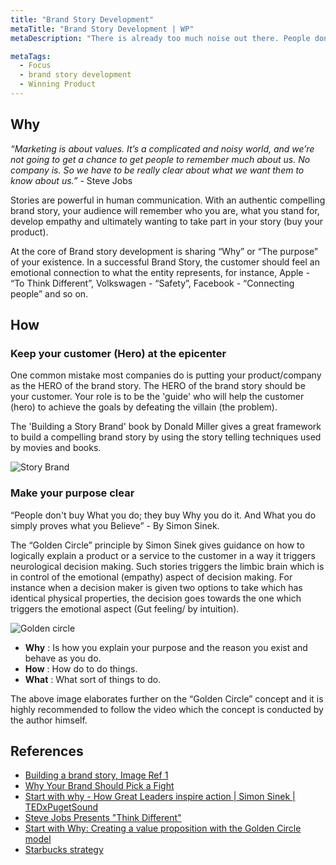 ```yaml
---
title: "Brand Story Development"
metaTitle: "Brand Story Development | WP"
metaDescription: "There is already too much noise out there. People don't care sales pitches anymore. Only thing they listen and care is authentic story."

metaTags:
  - Focus
  - brand story development
  - Winning Product
---
```


## Why

_“Marketing is about values. It’s a complicated and noisy world, and we’re not going to get a chance to get people to remember much about us. No company is. So we have to be really clear about what we want them to know about us.”_ - Steve Jobs

Stories are powerful in human communication. With an authentic compelling brand story, your audience will remember who you are, what you stand for, develop empathy and ultimately wanting to take part in your story (buy your product).

At the core of Brand story development is sharing “Why” or “The purpose” of your existence. In a successful Brand Story, the customer should feel an emotional connection to what the entity represents, for instance, Apple - “To Think Different”, Volkswagen - “Safety”, Facebook - “Connecting people” and so on.

## How

### Keep your customer (Hero) at the epicenter

One common mistake most companies do is putting your product/company as the HERO of the brand story. The HERO of the brand story should be your customer. Your role is to be the 'guide' who will help the customer (hero) to achieve the goals by defeating the villain (the problem).

The 'Building a Story Brand' book by Donald Miller gives a great framework to build a compelling brand story by using the story telling techniques used by movies and books.

![Story Brand](https://miro.medium.com/max/1576/1*wDNPZovZrgi2qC20uVpImA.png)

### Make your purpose clear

“People don't buy What you do; they buy Why you do it. And What you do simply proves what you Believe” - By Simon Sinek.

The “Golden Circle” principle by Simon Sinek gives guidance on how to logically explain a product or a service to the customer in a way it triggers neurological decision making. Such stories triggers the limbic brain which is in control of the emotional (empathy) aspect of decision making. For instance when a decision maker is given two options to take which has identical physical properties, the decision goes towards the one which triggers the emotional aspect (Gut feeling/ by intuition).

![Golden circle](https://www.pngjoy.com/pngl/107/2218341_golden-circle-simon-sinek-golden-circle-png-download.png)

- **Why** : Is how you explain your purpose and the reason you exist and behave as you do.
- **How** : How do to do things.
- **What** : What sort of things to do.

The above image elaborates further on the “Golden Circle” concept and it is highly recommended to follow the video which the concept is conducted by the author himself.

## References

- [Building a brand story, Image Ref 1](https://medium.com/@geekrodion/building-a-storybrand-by-donald-miller-a9c0eb81cfbf)
- [Why Your Brand Should Pick a Fight](http://buildingastorybrand.com/your-brand-should-pick-a-fight/)
- [Start with why - How Great Leaders inspire action | Simon Sinek | TEDxPugetSound
  ](https://www.youtube.com/watch?v=u4ZoJKF_VuA)
- [Steve Jobs Presents "Think Different"](https://www.youtube.com/watch?v=MrZKoWgcZVg)
- [Start with Why: Creating a value proposition with the Golden Circle model](https://www.smartinsights.com/digital-marketing-strategy/online-value-proposition/start-with-why-creating-a-value-proposition-with-the-golden-circle-model/)
- [Starbucks strategy](https://www.youtube.com/watch?v=YXFL7TcPG_Q)
